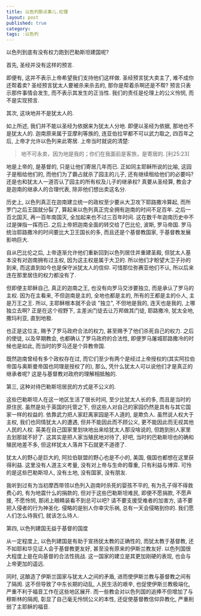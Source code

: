 ```yaml
---
title: 以色列那点事儿.伦理
layout: post
published: true
category:
tags: :以色列
---
```


以色列到底有没有权力跑到巴勒斯坦建国呢?

首先, 圣经并没有这样的预言.

即便有, 这并不表示上帝希望我们支持他们这样做. 圣经预言犹大卖主了, 难不成你还帮着卖? 圣经预言犹太人要被杀来杀去的, 那你是帮着杀啊还是不帮? 预言只表示那件事情会发生, 而不表示其发生的正当性. 我们的责任是伦理上的公义怜悯, 而不是实现预言.

其次, 这块地并不是犹太人的.

如上所述, 我们并不能以圣经为依据来为犹太人分地. 即便以圣经为依据, 那地也不是犹太人的. 迦南原来属于亚摩利等族的, 连亚伯拉罕都不可以武力取之, 四百年之后, 上帝才允许以色列来此寄居. 上帝当时就说的清楚:

>地不可永卖，因为地是我的；你们在我面前是客旅，是寄居的. [利25:23]

地是上帝的, 是基督的, 只是让他们寄居几年而已. 正如同主耶稣所说的比喻, 这园子是租给他们的, 而他们为了霸占就杀了园主的儿子, 还有继续租给他们的必要吗? 还是也和犹太人一道否认了园主的所有权及儿子的继承权? 真要从圣经算, 教会才是迦南的继承人的合理代表, 除非他们想出卖这名分.

历史上, 以色列真正在迦南建立统一的政权至少要从大卫攻下耶路撒冷算起, 而所罗门之后王国就分裂了, 算起来以色列真正完全拥有迦南的时间不足百年. 之后一百北国灭, 再一百年南国灭, 全加起来也不过三百年时间. 这在数千年迦南历史中不过是弹指一挥而已. 之后上帝把迦南全面的转交给了巴比伦, 波斯, 罗马帝国. 罗马统治耶路撒冷的时间要比大卫王国长的多, 而且还是个基督教国家, 于基督教发展影响巨大.

自从巴比伦之后, 上帝逐渐允许他们重新回到以色列居住并重建圣殿, 但犹太人基本没有对迦南拥有过主权, 因为这主权是属于大卫的. 所以他们才盼望大卫子孙的到来, 而这直到如今也是保守派犹太人的信仰. 可惜那位弥赛亚他们不认, 所以后来连在那里居住的权力都没有了.

但即便主耶稣自己, 真正的迦南之王, 也没有向罗马交涉要独立, 而是承认了罗马的主权. 因为在主看来, 不但迦南是主的, 全地也都是主的, 所有的王都是主的仆人, 主是万王之王. 所以, 主耶稣根本就不会谈 "独立", 不但地是我的, 连天也是我的, 上哪独立去啊? 正是在这个视野下, 主差派门徒去让万邦做其门徒, 耶路撒冷, 犹太全地, 撒玛利亚, 直到地极.

也正是这位主, 赐予了罗马政府合法的权力, 甚至赐予了他们杀死自己的权力. 之后的使徒, 以及早期教会, 也都确认了罗马政府的合法性, 即便罗马屠城耶路撒冷的时候也是如此, 而当时的罗马还是个异教帝国.

既然迦南曾经有多个政权存在过, 而它们至少有两个是经过上帝授权的(其实阿拉伯帝国与奥斯曼帝国也同理是授权了的), 那么, 凭什么犹太人可以说他们才是真正的继承者呢? 这是与基督教对政府的理解相抵触的.

第三, 这种对待巴勒斯坦居民的方式是不公义的.

这些巴勒斯坦人在这一地区生活了很长时间, 至少比犹太人长的多, 而且是当时的原住民. 虽然是处于英国的托管之下, 但这些人对自己的家园仍然是具有与其它国家一样的权益的. 依靠武力把人家赶离家园是不人道的, 是欺负人. 虽然说人权大于主权, 我们也同情犹太人的遭遇, 但并不能因此而不顾公义, 更不能因此而无视其他人民的人权. 英美在自己国家里划块地出来给犹太人那没啥说的, 但跑到别人家里去划那就不好了. 这其实是把人家当殖民地对待了, 好吧, 当时的巴勒斯坦也的确和殖民地差不多, 但这样犹太人落井下石就更不道德了.

犹太人的野心是巨大的, 阿拉伯联盟的野心也是不小的, 美国, 俄国也都想在这里获得利益. 这里没有人道主义考量, 没有对上帝与生命的尊重, 只有利益与博弈. 可怜的是这些巴勒斯坦人, 没有土地, 没有国家, 没有朋友.

我听到过有为当初摩西带领以色列入迦南时杀死的婴孩不平的, 有为孔子得不得救费心的, 有为地震什么的捐款的, 但对于这些巴勒斯坦难民, 即便不愿捐款, 不愿声援, 不愿怜悯, 那闭上眼睛装看不到总可以吧? 请不要支援受难者的加害方, 请不要把入侵者的行为神圣化. 侵略的是别人你幸灾乐祸, 总有一天会侵略到你的. 我们愿人们怎么待我们, 就该怎么待人.

第四, 以色列建国无益于基督的国度

从一定程度上, 以色列建国是有助于宣扬犹太教的正确性的, 而犹太教于基督教, 还不如耶和华见证人会于基督教更友好, 甚至没有原来的伊斯兰教友好. 以色列国很大程度上是在向基督的合法性挑战. 这一国家的建立是其更加刚硬的表现, 也会与上帝更加的遥远.

同时, 这酿造了伊斯兰国家与犹太人之间的矛盾, 进而使伊斯兰教与基督教之间有了隔阂. 这不但导致了中东长期的动乱, 人民生活的艰辛, 也促使伊斯兰教极端化, 严重不利于福音工作在这些地区展开. 而一些教会对以色列国的追捧不但增加了与穆斯林的隔阂, 彰显了自己毫无怜悯公义的本性, 还促使基督教信仰异教化, 严重削弱了主耶稣的福音.
